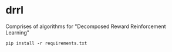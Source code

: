 # drrl
Comprises of algorithms for "Decomposed Reward Reinforcement Learning"

```pip install -r requirements.txt```

